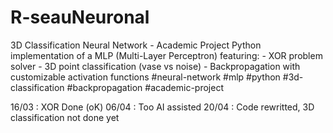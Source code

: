 # R-seauNeuronal
3D Classification Neural Network - Academic Project   Python implementation of a MLP (Multi-Layer Perceptron) featuring: - XOR problem solver - 3D point classification (vase vs noise) - Backpropagation with customizable activation functions             #neural-network #mlp #python #3d-classification #backpropagation #academic-project

16/03 : XOR Done (oK)
06/04 : Too AI assisted 
20/04 : Code rewritted, 3D classification not done yet